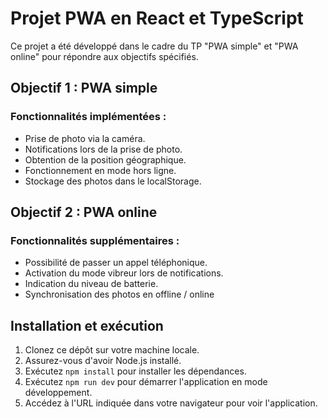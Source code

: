 # Projet PWA en React et TypeScript

Ce projet a été développé dans le cadre du TP "PWA simple" et "PWA online" pour répondre aux objectifs spécifiés.

## Objectif 1 : PWA simple

### Fonctionnalités implémentées :
- Prise de photo via la caméra.
- Notifications lors de la prise de photo.
- Obtention de la position géographique.
- Fonctionnement en mode hors ligne.
- Stockage des photos dans le localStorage.

## Objectif 2 : PWA online

### Fonctionnalités supplémentaires :
- Possibilité de passer un appel téléphonique.
- Activation du mode vibreur lors de notifications.
- Indication du niveau de batterie.
- Synchronisation des photos en offline / online

## Installation et exécution

1. Clonez ce dépôt sur votre machine locale.
2. Assurez-vous d'avoir Node.js installé.
3. Exécutez `npm install` pour installer les dépendances.
4. Exécutez `npm run dev` pour démarrer l'application en mode développement.
5. Accédez à l'URL indiquée dans votre navigateur pour voir l'application.
